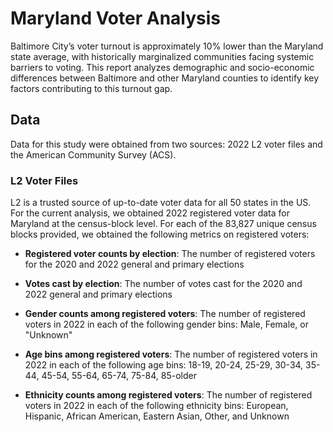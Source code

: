 # Maryland Voter Analysis

Baltimore City’s voter turnout is approximately 10% lower than the Maryland state average, with historically marginalized communities facing systemic barriers to voting. This report analyzes demographic and socio-economic differences between Baltimore and other Maryland counties to identify key factors contributing to this turnout gap.

## Data

Data for this study were obtained from two sources: 2022 L2 voter files and the American Community Survey (ACS).

### L2 Voter Files

L2 is a trusted source of up-to-date voter data for all 50 states in the US. For the current analysis, we obtained 2022 registered voter data for Maryland at the census-block level. For each of the 83,827 unique census blocks provided, we obtained the following metrics on registered voters:

  - **Registered voter counts by election**: The number of registered voters for the 2020 and 2022 general and primary elections

  - **Votes cast by election**: The number of votes cast for the 2020 and 2022 general and primary elections

  - **Gender counts among registered voters**: The number of registered voters in 2022 in each of the following gender bins: Male, Female, or "Unknown"

  - **Age bins among registered voters**: The number of registered voters in 2022 in each of the following age bins: 18-19, 20-24, 25-29, 30-34, 35-44, 45-54, 55-64, 65-74, 75-84, 85-older

  - **Ethnicity counts among registered voters**: The number of registered voters in 2022 in each of the following ethnicity bins: European, Hispanic, African American, Eastern Asian, Other, and Unknown


